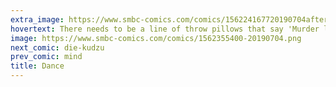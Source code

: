 ```yaml
---
extra_image: https://www.smbc-comics.com/comics/156224167720190704after.png
hovertext: There needs to be a line of throw pillows that say 'Murder like nobody's looking.'
image: https://www.smbc-comics.com/comics/1562355400-20190704.png
next_comic: die-kudzu
prev_comic: mind
title: Dance
---
```


